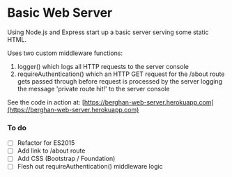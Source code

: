 # Basic Web Server

Using Node.js and Express start up a basic server serving some static HTML.

Uses two custom middleware functions:

1. logger() which logs all HTTP requests to the server console
2. requireAuthentication() which an HTTP GET request for the /about route gets passed through before request is processed by the server logging the message 'private route hit!' to the server console

See the code in action at:  [https://berghan-web-server.herokuapp.com](https://berghan-web-server.herokuapp.com)

### To do

- [ ] Refactor for ES2015
- [ ] Add link to /about route
- [ ] Add CSS (Bootstrap / Foundation)
- [ ] Flesh out requireAuthentication() middleware logic
